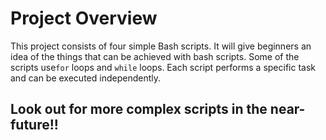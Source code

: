 # Project Overview

This project consists of four simple Bash scripts. It will give beginners an idea of the things that can be achieved with bash scripts.  Some of the scripts use`for` loops and `while` loops. Each script performs a specific task and can be executed independently.

## Look out for more complex scripts in the near-future!!
